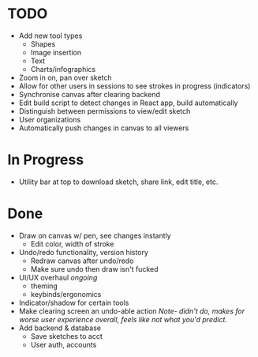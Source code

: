 # TODO
- Add new tool types
    - Shapes
    - Image insertion
    - Text
    - Charts/infographics
- Zoom in on, pan over sketch
- Allow for other users in sessions to see strokes in progress (indicators)
- Synchronise canvas after clearing backend
- Edit build script to detect changes in React app, build automatically
- Distinguish between permissions to view/edit sketch
- User organizations
- Automatically push changes in canvas to all viewers

# In Progress
- Utility bar at top to download sketch, share link, edit title, etc.
    
# Done
- Draw on canvas w/ pen, see changes instantly
    - Edit color, width of stroke
- Undo/redo functionality, version history
    - Redraw canvas after undo/redo
    - Make sure undo then draw isn't fucked
- UI/UX overhaul *ongoing*
    - theming
    - keybinds/ergonomics
- Indicator/shadow for certain tools
- Make clearing screen an undo-able action *Note- didn't do, makes for worse
  user experience overall, feels like not what you'd predict.*
- Add backend & database
    - Save sketches to acct
    - User auth, accounts
